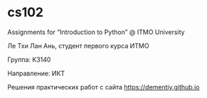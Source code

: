 # cs102
Assignments for “Introduction to Python” @ ITMO University

Ле Тхи Лан Ань, студент первого курса ИТМО

Группа: K3140

Направление: ИКТ

Решения практических работ с сайта https://dementiy.github.io
